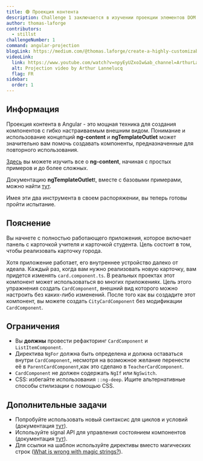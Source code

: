```yaml
---
title: 🟢 Проекция контента
description: Challenge 1 заключается в изучении проекции элементов DOM через компоненты
author: thomas-laforge
contributors:
  - stillst
challengeNumber: 1
command: angular-projection
blogLink: https://medium.com/@thomas.laforge/create-a-highly-customizable-component-cc3a9805e4c5
videoLink:
  link: https://www.youtube.com/watch?v=npyEyUZxoIw&ab_channel=ArthurLannelucq
  alt: Projection video by Arthur Lannelucq
  flag: FR
sidebar:
  order: 1
---
```


## Информация

Проекция контента в Angular - это мощная техника для создания компонентов с гибко настраиваемым внешним видом. Понимание и использование концепций <b>ng-content</b> и <b>ngTemplateOutlet</b> может значительно вам помочь создавать компоненты, предназначенные для повторного использования.

[Здесь](https://angular.io/guide/content-projection#projecting-content-in-more-complex-environments) вы можете изучить все о <b>ng-content</b>, начиная с простых примеров и до более сложных.

Документацию <b>ngTemplateOutlet</b>t, вместе с базовыми примерами, можно найти [тут](https://angular.io/api/common/NgTemplateOutlet).

Имея эти два инструмента в своем распоряжении, вы теперь готовы пройти испытание.

## Пояснение

Вы начнете с полностью работающего приложения, которое включает панель с карточкой учителя и карточкой студента. Цель состоит в том, чтобы реализовать карточку города.

Хотя приложение работает, его внутреннее устройство далеко от идеала. Каждый раз, когда вам нужно реализовать новую карточку, вам придется изменять `card.component.ts`. В реальных проектах этот компонент может использоваться во многих приложениях. Цель этого упражнения создать `CardComponent`, внешний вид которого можно настроить без каких-либо изменений. После того как вы создадите этот компонент, вы можете создать `CityCardComponent` без модификации `CardComponent`.

## Ограничения

- Вы <b>должны</b> провести рефакторинг `CardComponent` и `ListItemComponent`.
- Директива `NgFor` должна быть определена и должна оставаться внутри `CardComponent`, несмотря на возможное желание перенести её в `ParentCardComponent`,как это сделано в `TeacherCardComponent`.
- `CardComponent` не должен содержать `NgIf` или `NgSwitch`.
- CSS: избегайте использования `::ng-deep`. Ищите альтернативные способы стилизации с помощью CSS.

## Дополнительные задачи

- Попробуйте использовать новый синтаксис для циклов и условий (документация [тут](https://angular.dev/guide/templates/control-flow)).
- Используйте signal API для управления состоянием компонентов (документация [тут](https://angular.dev/guide/signals)).
- Для ссылки на шаблон используйте директивы вместо магических строк ([What is wrong with magic strings?](https://softwareengineering.stackexchange.com/a/365344)).
